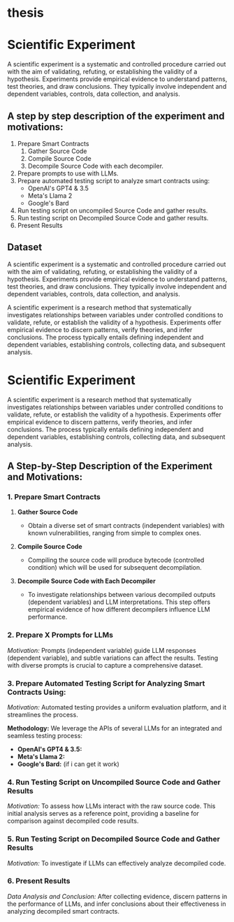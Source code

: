 # thesis
# Scientific Experiment

A scientific experiment is a systematic and controlled procedure carried out with the aim of validating, refuting, or establishing the validity of a hypothesis. Experiments provide empirical evidence to understand patterns, test theories, and draw conclusions. They typically involve independent and dependent variables, controls, data collection, and analysis.


##  **A step by step description of the experiment and motivations:**



 1. Prepare Smart Contracts 
	 1. Gather Source Code
	 2. Compile Source Code
	 3. Decompile Source Code with each decompiler.
2. Prepare prompts to use with LLMs.
3. Prepare automated testing script to analyze smart contracts using:
	- OpenAI's GPT4 & 3.5 
	- Meta's Llama 2
	- Google's Bard
4. Run testing script on uncompiled Source Code and gather results.
5. Run testing script on Decompiled Source Code and gather results.
6. Present Results

## Dataset

A scientific experiment is a systematic and controlled procedure carried out with the aim of validating, refuting, or establishing the validity of a hypothesis. Experiments provide empirical evidence to understand patterns, test theories, and draw conclusions. They typically involve independent and dependent variables, controls, data collection, and analysis.

A scientific experiment is a research method that systematically investigates relationships between variables under controlled conditions to validate, refute, or establish the validity of a hypothesis. Experiments offer empirical evidence to discern patterns, verify theories, and infer conclusions. The process typically entails defining independent and dependent variables, establishing controls, collecting data, and subsequent analysis.

# Scientific Experiment

A scientific experiment is a research method that systematically investigates relationships between variables under controlled conditions to validate, refute, or establish the validity of a hypothesis. Experiments offer empirical evidence to discern patterns, verify theories, and infer conclusions. The process typically entails defining independent and dependent variables, establishing controls, collecting data, and subsequent analysis.

## A Step-by-Step Description of the Experiment and Motivations:

### 1. **Prepare Smart Contracts**

1.  **Gather Source Code**
    -   Obtain a diverse set of smart contracts (independent variables) with known vulnerabilities, ranging from simple to complex ones.
2.  **Compile Source Code**
    -   Compiling the source code will produce bytecode (controlled condition) which will be used for subsequent decompilation.
3.  **Decompile Source Code with Each Decompiler**

	- To investigate relationships between various decompiled outputs (dependent variables) and LLM interpretations. This step offers empirical evidence of how different decompilers influence LLM performance.
	


### 2. **Prepare X Prompts  for LLMs**

_Motivation:_ Prompts (independent variable) guide LLM responses (dependent variable), and subtle variations can affect the results. Testing with diverse prompts is crucial to capture a comprehensive dataset.

### 3. **Prepare Automated Testing Script for Analyzing Smart Contracts Using:**

_Motivation:_ Automated testing provides a uniform evaluation platform, and it streamlines the process.

**Methodology:** We leverage the APIs of several LLMs  for an integrated and seamless testing process:

-   **OpenAI's GPT4 & 3.5:**
-   **Meta's Llama 2:**
-   **Google's Bard:** (if i can get it work)

### 4. **Run Testing Script on Uncompiled Source Code and Gather Results**

_Motivation:_ To assess how LLMs interact with the raw source code. This initial analysis serves as a reference point, providing a baseline for comparison against decompiled code results.

### 5. **Run Testing Script on Decompiled Source Code and Gather Results**


_Motivation:_ To investigate if LLMs can effectively analyze decompiled code.


### 6. **Present Results**
_Data Analysis and Conclusion:_ After collecting evidence, discern patterns in the performance of LLMs, and infer conclusions about their effectiveness in analyzing decompiled smart contracts.